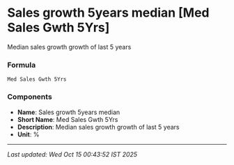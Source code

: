 # Sales growth 5years median [Med Sales Gwth 5Yrs]
Median sales growth growth of last 5 years

### Formula
```text
Med Sales Gwth 5Yrs
```


### Components
- **Name**: Sales growth 5years median
- **Short Name**: Med Sales Gwth 5Yrs
- **Description**: Median sales growth growth of last 5 years
- **Unit**: %

---
*Last updated: Wed Oct 15 00:43:52 IST 2025*
